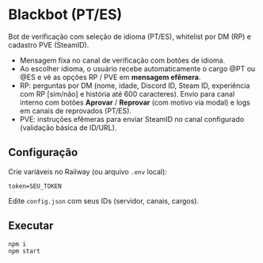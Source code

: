 # Blackbot (PT/ES)

Bot de verificação com seleção de idioma (PT/ES), whitelist por DM (RP) e cadastro PVE (SteamID).

- Mensagem fixa no canal de verificação com botões de idioma.
- Ao escolher idioma, o usuário recebe automaticamente o cargo @PT ou @ES e vê as opções RP / PVE em **mensagem efêmera**.
- RP: perguntas por DM (nome, idade, Discord ID, Steam ID, experiência com RP [sim/não] e história até 600 caracteres). Envio para canal interno com botões **Aprovar** / **Reprovar** (com motivo via modal) e logs em canais de reprovados (PT/ES).
- PVE: instruções efêmeras para enviar SteamID no canal configurado (validação básica de ID/URL).

## Configuração
Crie variáveis no Railway (ou arquivo `.env` local):
```
token=SEU_TOKEN
```

Edite `config.json` com seus IDs (servidor, canais, cargos).

## Executar
```
npm i
npm start
```
